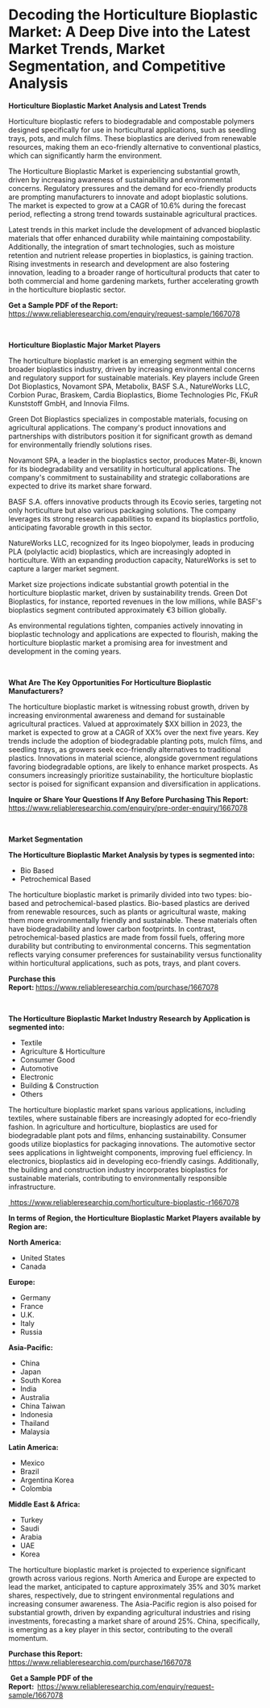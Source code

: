 <p><h1>Decoding the Horticulture Bioplastic Market: A Deep Dive into the Latest Market Trends, Market Segmentation, and Competitive Analysis</h1></p><p><strong>Horticulture Bioplastic Market Analysis and Latest Trends</strong></p>
<p><p>Horticulture bioplastic refers to biodegradable and compostable polymers designed specifically for use in horticultural applications, such as seedling trays, pots, and mulch films. These bioplastics are derived from renewable resources, making them an eco-friendly alternative to conventional plastics, which can significantly harm the environment.</p><p>The Horticulture Bioplastic Market is experiencing substantial growth, driven by increasing awareness of sustainability and environmental concerns. Regulatory pressures and the demand for eco-friendly products are prompting manufacturers to innovate and adopt bioplastic solutions. The market is expected to grow at a CAGR of 10.6% during the forecast period, reflecting a strong trend towards sustainable agricultural practices.</p><p>Latest trends in this market include the development of advanced bioplastic materials that offer enhanced durability while maintaining compostability. Additionally, the integration of smart technologies, such as moisture retention and nutrient release properties in bioplastics, is gaining traction. Rising investments in research and development are also fostering innovation, leading to a broader range of horticultural products that cater to both commercial and home gardening markets, further accelerating growth in the horticulture bioplastic sector.</p></p>
<p><strong>Get a Sample PDF of the Report:&nbsp;</strong> <a href="https://www.reliableresearchiq.com/enquiry/request-sample/1667078?utm_campaign=2320&utm_medium=2&utm_source=Github&utm_content=ia&utm_term=18042025&utm_id=horticulture-bioplastic">https://www.reliableresearchiq.com/enquiry/request-sample/1667078</a></p>
<p>&nbsp;</p>
<p><strong>Horticulture Bioplastic Major Market Players</strong></p>
<p><p>The horticulture bioplastic market is an emerging segment within the broader bioplastics industry, driven by increasing environmental concerns and regulatory support for sustainable materials. Key players include Green Dot Bioplastics, Novamont SPA, Metabolix, BASF S.A., NatureWorks LLC, Corbion Purac, Braskem, Cardia Bioplastics, Biome Technologies Plc, FKuR Kunststoff GmbH, and Innovia Films. </p><p>Green Dot Bioplastics specializes in compostable materials, focusing on agricultural applications. The company's product innovations and partnerships with distributors position it for significant growth as demand for environmentally friendly solutions rises.</p><p>Novamont SPA, a leader in the bioplastics sector, produces Mater-Bi, known for its biodegradability and versatility in horticultural applications. The company's commitment to sustainability and strategic collaborations are expected to drive its market share forward.</p><p>BASF S.A. offers innovative products through its Ecovio series, targeting not only horticulture but also various packaging solutions. The company leverages its strong research capabilities to expand its bioplastics portfolio, anticipating favorable growth in this sector.</p><p>NatureWorks LLC, recognized for its Ingeo biopolymer, leads in producing PLA (polylactic acid) bioplastics, which are increasingly adopted in horticulture. With an expanding production capacity, NatureWorks is set to capture a larger market segment.</p><p>Market size projections indicate substantial growth potential in the horticulture bioplastic market, driven by sustainability trends. Green Dot Bioplastics, for instance, reported revenues in the low millions, while BASF's bioplastics segment contributed approximately €3 billion globally.</p><p>As environmental regulations tighten, companies actively innovating in bioplastic technology and applications are expected to flourish, making the horticulture bioplastic market a promising area for investment and development in the coming years.</p></p>
<p>&nbsp;</p>
<p><strong>What Are The Key Opportunities For Horticulture Bioplastic Manufacturers?</strong></p>
<p><p>The horticulture bioplastic market is witnessing robust growth, driven by increasing environmental awareness and demand for sustainable agricultural practices. Valued at approximately $XX billion in 2023, the market is expected to grow at a CAGR of XX% over the next five years. Key trends include the adoption of biodegradable planting pots, mulch films, and seedling trays, as growers seek eco-friendly alternatives to traditional plastics. Innovations in material science, alongside government regulations favoring biodegradable options, are likely to enhance market prospects. As consumers increasingly prioritize sustainability, the horticulture bioplastic sector is poised for significant expansion and diversification in applications.</p></p>
<p><strong>Inquire or Share Your Questions If Any Before Purchasing This Report:</strong> <a href="https://www.reliableresearchiq.com/enquiry/pre-order-enquiry/1667078?utm_campaign=2320&utm_medium=2&utm_source=Github&utm_content=ia&utm_term=18042025&utm_id=horticulture-bioplastic">https://www.reliableresearchiq.com/enquiry/pre-order-enquiry/1667078</a></p>
<p>&nbsp;</p>
<p><strong>Market Segmentation</strong></p>
<p><strong>The Horticulture Bioplastic Market Analysis by types is segmented into:</strong></p>
<p><ul><li>Bio Based</li><li>Petrochemical Based</li></ul></p>
<p><p>The horticulture bioplastic market is primarily divided into two types: bio-based and petrochemical-based plastics. Bio-based plastics are derived from renewable resources, such as plants or agricultural waste, making them more environmentally friendly and sustainable. These materials often have biodegradability and lower carbon footprints. In contrast, petrochemical-based plastics are made from fossil fuels, offering more durability but contributing to environmental concerns. This segmentation reflects varying consumer preferences for sustainability versus functionality within horticultural applications, such as pots, trays, and plant covers.</p></p>
<p><strong>Purchase this Report:&nbsp;</strong><a href="https://www.reliableresearchiq.com/purchase/1667078?utm_campaign=2320&utm_medium=2&utm_source=Github&utm_content=ia&utm_term=18042025&utm_id=horticulture-bioplastic">https://www.reliableresearchiq.com/purchase/1667078</a></p>
<p>&nbsp;</p>
<p><strong>The Horticulture Bioplastic Market Industry Research by Application is segmented into:</strong></p>
<p><ul><li>Textile</li><li>Agriculture & Horticulture</li><li>Consumer Good</li><li>Automotive</li><li>Electronic</li><li>Building & Construction</li><li>Others</li></ul></p>
<p><p>The horticulture bioplastic market spans various applications, including textiles, where sustainable fibers are increasingly adopted for eco-friendly fashion. In agriculture and horticulture, bioplastics are used for biodegradable plant pots and films, enhancing sustainability. Consumer goods utilize bioplastics for packaging innovations. The automotive sector sees applications in lightweight components, improving fuel efficiency. In electronics, bioplastics aid in developing eco-friendly casings. Additionally, the building and construction industry incorporates bioplastics for sustainable materials, contributing to environmentally responsible infrastructure.</p></p>
<p><a href="https://www.reliableresearchiq.com/horticulture-bioplastic-r1667078?utm_campaign=2320&utm_medium=2&utm_source=Github&utm_content=ia&utm_term=18042025&utm_id=horticulture-bioplastic">&nbsp;https://www.reliableresearchiq.com/horticulture-bioplastic-r1667078</a></p>
<p><strong>In terms of Region, the Horticulture Bioplastic Market Players available by Region are:</strong></p>
<p>
    <p> <strong> North America: </strong>
        <ul>
            <li>United States</li>
            <li>Canada</li>
        </ul>
        </p> 
    <p> <strong> Europe: </strong>
        <ul>
            <li>Germany</li>
            <li>France</li>
            <li>U.K.</li>
            <li>Italy</li>
            <li>Russia</li>
        </ul>
        </p> 
    <p> <strong> Asia-Pacific: </strong>
        <ul>
            <li>China</li>
            <li>Japan</li>
            <li>South Korea</li>
            <li>India</li>
            <li>Australia</li>
            <li>China Taiwan</li>
            <li>Indonesia</li>
            <li>Thailand</li>
            <li>Malaysia</li>
        </ul>
        </p> 
    <p> <strong> Latin America: </strong>
        <ul>
            <li>Mexico</li>
            <li>Brazil</li>
            <li>Argentina Korea</li>
            <li>Colombia</li>
        </ul>
        </p> 
    <p> <strong> Middle East & Africa: </strong>
        <ul>
            <li>Turkey</li>
            <li>Saudi</li>
            <li>Arabia</li>
            <li>UAE</li>
            <li>Korea</li>
        </ul>
    </p>
    </p>
<p><p>The horticulture bioplastic market is projected to experience significant growth across various regions. North America and Europe are expected to lead the market, anticipated to capture approximately 35% and 30% market shares, respectively, due to stringent environmental regulations and increasing consumer awareness. The Asia-Pacific region is also poised for substantial growth, driven by expanding agricultural industries and rising investments, forecasting a market share of around 25%. China, specifically, is emerging as a key player in this sector, contributing to the overall momentum.</p></p>
<p><strong>Purchase this Report: </strong><a href="https://www.reliableresearchiq.com/purchase/1667078?utm_campaign=2320&utm_medium=2&utm_source=Github&utm_content=ia&utm_term=18042025&utm_id=horticulture-bioplastic">https://www.reliableresearchiq.com/purchase/1667078</a></p>
<p>&nbsp;<strong>Get a Sample PDF of the Report:&nbsp;&nbsp;</strong><a href="https://www.reliableresearchiq.com/enquiry/request-sample/1667078?utm_campaign=2320&utm_medium=2&utm_source=Github&utm_content=ia&utm_term=18042025&utm_id=horticulture-bioplastic">https://www.reliableresearchiq.com/enquiry/request-sample/1667078</a></p>
<p><strong></strong></p>
<p><p></p><p></p><p></p></p>